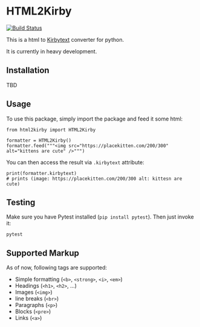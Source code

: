 # HTML2Kirby

[![Build Status](https://travis-ci.org/liip/html2kirby.svg?branch=master)](https://travis-ci.org/liip/html2kirby)

This is a html to [Kirbytext](https://getkirby.com/docs/content/text#links) 
converter for python.

It is currently in heavy development.


## Installation

TBD

## Usage

To use this package, simply import the package and feed it some html:

```
from html2kirby import HTML2Kirby

formatter = HTML2Kirby()
formatter.feed("""<img src="https://placekitten.com/200/300" alt="kittens are cute" />""")
```

You can then access the result via `.kirbytext` attribute:

```
print(formatter.kirbytext)
# prints (image: https://placekitten.com/200/300 alt: kittesn are cute)
```

## Testing

Make sure you have Pytest installed (`pip install pytest`). Then just
invoke it:

```
pytest
```

## Supported Markup

As of now, following tags are supported:

* Simple formatting (`<b>`, `<strong>`, `<i>`, `<em>`)
* Headings (`<h1>`, `<h2>`, ...)
* Images (`<img>`)
* line breaks (`<br>`)
* Paragraphs (`<p>`)
* Blocks (`<pre>`)
* Links (`<a>`)
